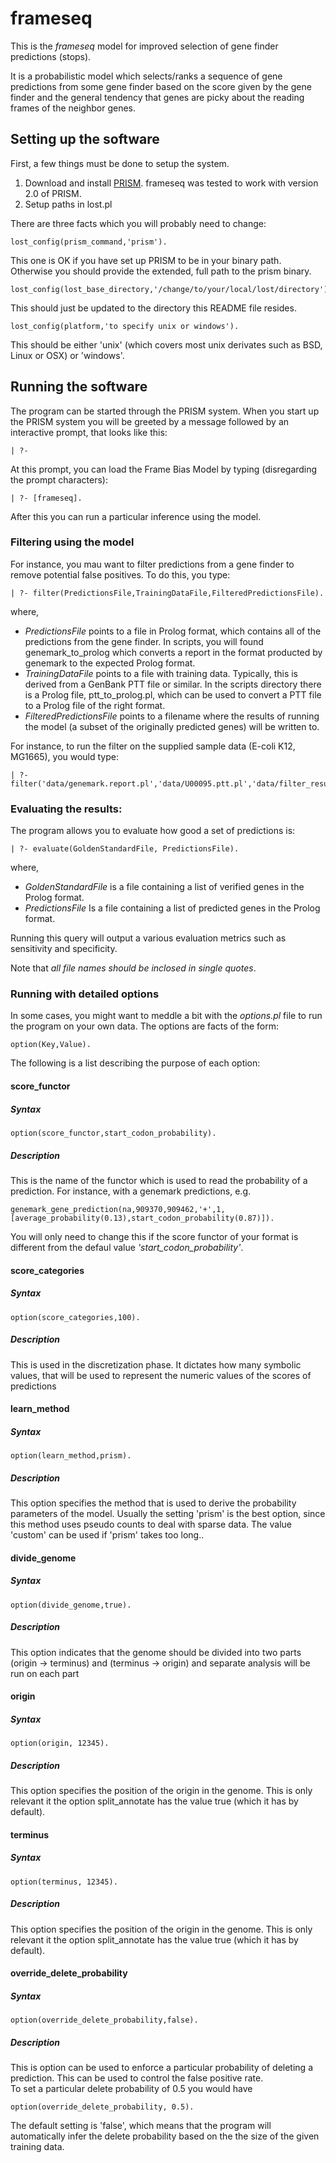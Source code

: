 frameseq
========

This is the _frameseq_ model for improved selection of gene finder predictions (stops).

It is a probabilistic model which selects/ranks a sequence of gene predictions
from some gene finder based on the score given by the gene finder and the general
tendency that genes are picky about the reading frames of the neighbor genes.

Setting up the software
-----------------------

First, a few things must be done to setup the system. 

1. Download and install [PRISM](http://sato-www.cs.titech.ac.jp/prism/). 
   frameseq was tested to work with version 2.0 of PRISM.
2. Setup paths in lost.pl

There are three facts which you will probably need to change:

	lost_config(prism_command,'prism').

This one is OK if you have set up PRISM to be in your binary path. Otherwise you should 
provide the extended, full path to the prism binary.

	lost_config(lost_base_directory,'/change/to/your/local/lost/directory').

This should just be updated to the directory this README file resides.

	lost_config(platform,'to specify unix or windows').

This should be either 'unix' (which covers most unix derivates such as BSD, Linux or OSX) or 'windows'. 

Running the software
--------------------

The program can be started through the PRISM system. When you start up the PRISM system you will 
be greeted by a message followed by an interactive prompt, that looks like this:

	| ?-

At this prompt, you can load the Frame Bias Model by typing (disregarding the prompt characters): 

	| ?- [frameseq].

After this you can run a particular inference using the model. 

### Filtering using the model

For instance, you mau want to filter predictions from a gene finder to remove potential 
false positives. To do this, you type:

	| ?- filter(PredictionsFile,TrainingDataFile,FilteredPredictionsFile).

where,

- *PredictionsFile* points to a file in Prolog format, which contains all of the predictions from the 
  gene finder. In scripts, you will found genemark_to_prolog which converts a report in the format
  producted by genemark to the expected Prolog format. 
- *TrainingDataFile* points to a file with training data. Typically, this is derived from a GenBank PTT file or similar.
  In the scripts directory there is a Prolog file, ptt_to_prolog.pl, which can be used to convert a PTT file to a 
  Prolog file of the right format.
- *FilteredPredictionsFile* points to a filename where the results of running the model (a subset of the originally
  predicted genes) will be written to.

For instance, to run the filter on the supplied sample data (E-coli K12, MG1665), you would type:

	| ?- filter('data/genemark.report.pl','data/U00095.ptt.pl','data/filter_results.pl').


### Evaluating the results:

The program allows you to evaluate how good a set of predictions is: 

	| ?- evaluate(GoldenStandardFile, PredictionsFile).

where,

- *GoldenStandardFile* is a file containing a list of verified genes in the Prolog format.
- *PredictionsFile* Is a file containing a list of predicted genes in the Prolog format.

Running this query will output a various evaluation metrics such as sensitivity and specificity.

Note that  _all file names should be inclosed in single quotes_.


### Running with detailed options

In some cases, you might want to meddle a bit with the *options.pl* file to run the program on your own data.
The options are facts of the form:

	option(Key,Value).

The following is a list describing the purpose of each option:

#### score_functor
##### Syntax
	option(score_functor,start_codon_probability).
##### Description
This is the name of the functor which is used to read the probability of a prediction. For instance, with a genemark predictions, e.g.

	genemark_gene_prediction(na,909370,909462,'+',1,[average_probability(0.13),start_codon_probability(0.87)]).

You will only need to change this if the score functor of your format is different from the defaul value *'start_codon_probability'*.

#### score_categories
##### Syntax
	option(score_categories,100).
##### Description
This is used in the discretization phase. It dictates how many
symbolic values, that will be used to represent the numeric values of
the scores of predictions

#### learn_method 
##### Syntax
	option(learn_method,prism).
##### Description
This option specifies the method that is used to derive the
probability parameters of the model. Usually the setting 
'prism' is the best option, since this method uses pseudo counts
to deal with sparse data. The value 'custom' can be used if
'prism' takes too long.. 

#### divide_genome
##### Syntax
	option(divide_genome,true).	
##### Description
This option indicates that the genome should be divided into two
parts (origin -> terminus) and (terminus -> origin) and separate
analysis will be run on each part

#### origin
##### Syntax
	option(origin, 12345). 
##### Description	
This option specifies the position of the origin in the genome.
This is only relevant it the option split_annotate has the value true
(which it has by default).

#### terminus 
##### Syntax
	option(terminus, 12345). 
##### Description
This option specifies the position of the origin in the genome.
This is only relevant it the option split_annotate has the value true
(which it has by default).

#### override_delete_probability
##### Syntax
	option(override_delete_probability,false).	
##### Description
This is option can be used to enforce a particular probability of 
deleting a prediction. This can be used to control the false
positive rate.  
To set a particular delete probability of 0.5 you would have

	option(override_delete_probability, 0.5).
	
The default setting is 'false', which means that the program
will automatically infer the delete probability based on the
the size of the given training data.
